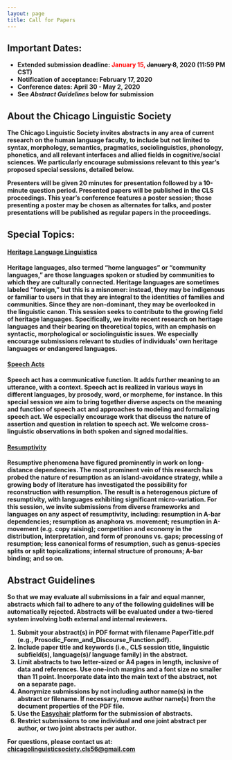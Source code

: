 ```yaml
---
layout: page
title: Call for Papers
---
```

## Important Dates:

- <b>Extended submission deadline: <font color="red">January 15, </font><strike>January 8</strike>, <b>2020 (11:59 PM CST)</b>
- Notification of acceptance: February 17, 2020
- Conference dates: April 30 - May 2, 2020
- See <i>Abstract Guidelines</i> below for submission


## About the Chicago Linguistic Society
The Chicago Linguistic Society invites abstracts in any area of current research on the human language faculty, to include but not limited to syntax, morphology, semantics, pragmatics, sociolinguistics, phonology, phonetics, and all relevant interfaces and allied fields in cognitive/social sciences. We particularly encourage submissions relevant to this year’s proposed special sessions, detailed below.

Presenters will be given 20 minutes for presentation followed by a 10-minute question period. Presented papers will be published in the CLS proceedings. This year’s conference features a poster session; those presenting a poster may be chosen as alternates for talks, and poster presentations will be published as regular papers in the proceedings.


## Special Topics:

#### <u>Heritage Language Linguistics</u>

Heritage languages, also termed “home languages” or “community languages,” are those languages spoken or studied by communities to which they are culturally connected. Heritage languages are sometimes labeled “foreign,” but this is a misnomer: instead, they may be indigenous or familiar to users in that they are integral to the identities of families and communities. Since they are non-dominant, they may be overlooked in the linguistic canon. This session seeks to contribute to the growing field of heritage languages. Specifically, we invite recent research on heritage languages and their bearing on theoretical topics, with an emphasis on syntactic, morphological or sociolinguistic issues. We especially encourage submissions relevant to studies of individuals’ own heritage languages or endangered languages.

#### <u>Speech Acts</u>

Speech act has a communicative function. It adds further meaning to an utterance, with a context. Speech act is realized in various ways in different languages, by prosody, word, or morpheme, for instance. In this special session we aim to bring together diverse aspects on the meaning and function of speech act and approaches to modeling and formalizing speech act. We especially encourage work that discuss the nature of assertion and question in relation to speech act. We welcome cross-linguistic observations in both spoken and signed modalities.

#### <u>Resumptivity</u>

Resumptive phenomena have figured prominently in work on long-distance dependencies. The most prominent vein of this research has probed the nature of resumption as an island-avoidance strategy, while a growing body of literature has investigated the possibility for reconstruction with resumption. The result is a heterogenous picture of resumptivity, with languages exhibiting significant micro-variation. For this session, we invite submissions from diverse frameworks and languages on any aspect of resumptivity, including: resumption in A-bar dependencies; resumption as anaphora vs. movement; resumption in A-movement (e.g. copy raising); competition and economy in the distribution, interpretation, and form of pronouns vs. gaps; processing of resumption; less canonical forms of resumption, such as genus-species splits or split topicalizations; internal structure of pronouns; A-bar binding; and so on.


## Abstract Guidelines

So that we may evaluate all submissions in a fair and equal manner, abstracts which fail to adhere to any of the following guidelines will be automatically rejected. Abstracts will be evaluated under a two-tiered system involving both external and internal reviewers.

1. Submit your abstract(s) in PDF format with filename PaperTitle.pdf (e.g., Prosodic_Form_and_Discourse_Function.pdf).
2. Include paper title and keywords (i.e., CLS session title, linguistic subfield(s), language(s)/ language family) in the abstract.
3. Limit abstracts to two letter-sized or A4 pages in length, inclusive of data and references. Use one-inch margins and a font size no smaller than 11 point. Incorporate data into the main text of the abstract, not on a separate page.
4. Anonymize submissions by not including author name(s) in the abstract or filename. If necessary, remove author name(s) from the document properties of the PDF file.
5. Use the [Easychair](https://easychair.org/conferences/?conf=cls56) platform for the submission of abstracts.
6. Restrict submissions to one individual and one joint abstract per author, or two joint abstracts per author.


For questions, please contact us at: <chicagolinguisticsociety.cls56@gmail.com>
